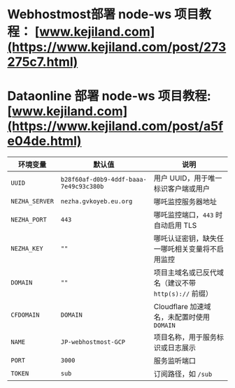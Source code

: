 # Webhostmost部署 node-ws 项目教程： [www.kejiland.com](https://www.kejiland.com/post/273275c7.html)
# Dataonline 部署 node-ws 项目教程:  [www.kejiland.com](https://www.kejiland.com/post/a5fe04de.html)
| 环境变量       | 默认值                                      | 说明                                                         |
|----------------|---------------------------------------------|--------------------------------------------------------------|
| `UUID`         | `b28f60af-d0b9-4ddf-baaa-7e49c93c380b`       | 用户 UUID，用于唯一标识客户端或用户                          |
| `NEZHA_SERVER` | `nezha.gvkoyeb.eu.org`                      | 哪吒监控服务器地址                                           |
| `NEZHA_PORT`   | `443`                                       | 哪吒监控端口，`443` 时自动启用 TLS                          |
| `NEZHA_KEY`    | `""`                                        | 哪吒认证密钥，缺失任一哪吒相关变量将不启用监控               |
| `DOMAIN`       | `""`                                        | 项目主域名或已反代域名（建议不带 `http(s)://` 前缀）         |
| `CFDOMAIN`     | `DOMAIN`                                    | Cloudflare 加速域名，未配置时使用 `DOMAIN`                  |
| `NAME`         | `JP-webhostmost-GCP`                                | 项目名称，用于服务标识或日志展示                            |
| `PORT`         | `3000`                                      | 服务监听端口                                                 |
| `TOKEN`        | `sub`                                       | 订阅路径，如 `/sub`                                          |
